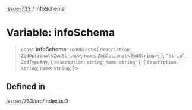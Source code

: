 [issue-733](../README.md) / infoSchema

# Variable: infoSchema

> `const` **infoSchema**: `ZodObject`\<\{ `description`: `ZodOptional`\<`ZodString`\>; `name`: `ZodOptional`\<`ZodString`\>; \}, `"strip"`, `ZodTypeAny`, \{ `description`: `string`; `name`: `string`; \}, \{ `description`: `string`; `name`: `string`; \}\>

## Defined in

issues/733/src/index.ts:3
